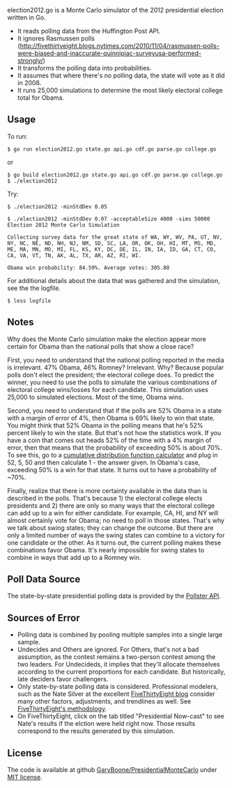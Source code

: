 election2012.go is a Monte Carlo simulator of the 2012 presidential election written in Go. 

* It reads polling data from the Huffington Post API.
* It ignores Rasmussen polls (http://fivethirtyeight.blogs.nytimes.com/2010/11/04/rasmussen-polls-were-biased-and-inaccurate-quinnipiac-surveyusa-performed-strongly/)
* It transforms the polling data into probabilities.
* It assumes that where there's no polling data, the state will vote as it did in 2008.
* It runs 25,000 simulations to determine the most likely electoral college total for Obama.

## Usage ##

To run:

	$ go run election2012.go state.go api.go cdf.go parse.go college.go

or

	$ go build election2012.go state.go api.go cdf.go parse.go college.go
	$ ./election2012

Try:

	$ ./election2012 -minStdDev 0.05
  
    $ ./election2012 -minStdDev 0.07 -acceptableSize 4000 -sims 50000
    Election 2012 Monte Carlo Simulation

    Collecting survey data for the great state of WA, WY, WV, PA, UT, NV, NY, NC, NE, ND, NH, NJ, NM, SD, SC, LA, OR, OK, OH, HI, MT, MS, MD, ME, MA, MN, MO, MI, FL, KS, KY, DC, DE, IL, IN, IA, ID, GA, CT, CO, CA, VA, VT, TN, AK, AL, TX, AR, AZ, RI, WI.

    Obama win probability: 84.59%. Average votes: 305.80

For additional details about the data that was gathered and the simulation, see the the logfile.

	$ less logfile


## Notes ##

Why does the Monte Carlo simulation make the election appear more certain for Obama than the national polls that show a close race?

First, you need to understand that the national polling reported in the media is irrelevant. 47% Obama, 46% Romney? Irrelevant. Why? Because popular polls don't elect the president; the electoral college does. To predict the winner, you need to use the polls to simulate the various combinations of electoral college wins/losses for each candidate. This simulation uses 25,000 to simulated elections. Most of the time, Obama wins.

Second, you need to understand that if the polls are 52% Obama in a state with a margin of error of 4%, then Obama is 69% likely to win that state. You might think that 52% Obama in the polling means that he's 52% percent likely to win the state. But that's not how the statistics work. If you have a coin that comes out heads 52% of the time with a 4% margin of error, then that means that the probability of exceeding 50% is about 70%. To see this, go to a [cumulative distribution function calculator](http://www.danielsoper.com/statcalc3/calc.aspx?id=53) and plug in 52, 5, 50 and then calculate 1 - the answer given. In Obama's case, exceeding 50% is a win for that state. It turns out to have a probability of ~70%. 

Finally, realize that there is more certainty available in the data than is described in the polls. That's because 1) the electoral college elects presidents and 2) there are only so many ways that the electoral college can add up to a win for either candidate. For example, CA, HI, and NY will almost certainly vote for Obama; no need to poll in those states. That's why we talk about swing states; they can change the outcome. But there are only a limited number of ways the swing states can combine to a victory for one candidate or the other. As it turns out, the current polling makes these combinations favor Obama. It's nearly impossible for swing states to combine in ways that add up to a Romney win.


## Poll Data Source ##

The state-by-state presidential polling data is provided by the [Pollster API](http://elections.huffingtonpost.com/pollster/api).



## Sources of Error ##

* Polling data is combined by pooling multiple samples into a single large sample.
* Undecides and Others are ignored. For Others, that's not a bad assumption, as the contest remains a two-person contest among the two leaders. For Undecideds, it implies that they'll allocate themselves according to the current proportions for each candidate. But historically, late deciders favor challengers.
* Only state-by-state polling data is considered. Professional modelers, such as the Nate Silver at the excellent [FiveThirtyEight blog](http://fivethirtyeight.blogs.nytimes.com/) consider many other factors, adjustments, and trendlines as well. See [FiveThirtyEight's methodology](http://fivethirtyeight.blogs.nytimes.com/methodology/). 
* On FiveThirtyEight, click on the tab titled "Presidential Now-cast" to see Nate's results if the elction were held right now. Those results correspond to the results generated by this simulation. 


## License ##
The code is available at github [GaryBoone/PresidentialMonteCarlo](https://github.com/GaryBoone/PresidentialMonteCarlo) under [MIT license](http://opensource.org/licenses/mit-license.php).
